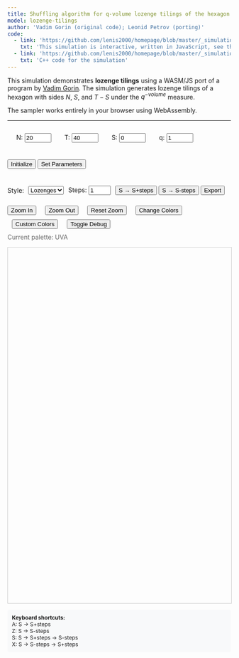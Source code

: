 ```yaml
---
title: Shuffling algorithm for q-volume lozenge tilings of the hexagon
model: lozenge-tilings
author: 'Vadim Gorin (original code); Leonid Petrov (porting)'
code:
  - link: 'https://github.com/lenis2000/homepage/blob/master/_simulations/lozenge_tilings/2025-06-02-q-vol-Gorin.md'
    txt: 'This simulation is interactive, written in JavaScript, see the source code of this page at the link'
  - link: 'https://github.com/lenis2000/homepage/blob/master/_simulations/lozenge_tilings/2025-06-02-q-vol-Gorin.cpp'
    txt: 'C++ code for the simulation'
---
```


<style>
  /* Basic styling for the canvas and controls */
  #lozenge-canvas {
    width: 100%;
    max-width: 1200px;
    height: 80vh;
    max-height: 800px;
    border: 1px solid #ccc;
    display: block;
    margin: 0 auto;
  }
  .controls {
    margin-bottom: 10px;
    display: flex;
    flex-wrap: wrap;
    gap: 10px;
    align-items: center;
  }
  .controls > * {
    flex-shrink: 0;
  }
  .keyboard-info {
    margin-top: 10px;
    padding: 10px;
    background-color: #f8f9fa;
    border-radius: 4px;
    font-size: 12px;
  }

  /* Export modal styles */
  .export-modal {
    display: none;
    position: fixed;
    z-index: 1000;
    left: 0;
    top: 0;
    width: 100%;
    height: 100%;
    background-color: rgba(0,0,0,0.5);
  }

  .export-modal-content {
    background-color: white;
    margin: 5% auto;
    padding: 20px;
    border-radius: 8px;
    width: 80%;
    max-width: 600px;
    max-height: 80vh;
    overflow-y: auto;
  }

  .export-textarea {
    width: 100%;
    height: 300px;
    font-family: monospace;
    font-size: 12px;
    border: 1px solid #ccc;
    border-radius: 4px;
    padding: 10px;
    margin: 10px 0;
    resize: vertical;
  }

  .export-buttons {
    display: flex;
    gap: 10px;
    margin-top: 10px;
  }

  .export-buttons button {
    padding: 8px 16px;
    border: 1px solid #ccc;
    border-radius: 4px;
    background-color: #f8f9fa;
    cursor: pointer;
  }

  .export-buttons button:hover {
    background-color: #e9ecef;
  }

  .close-modal {
    float: right;
    font-size: 24px;
    font-weight: bold;
    cursor: pointer;
    color: #aaa;
  }

  .close-modal:hover {
    color: #000;
  }

  /* Color picker modal styles */
  .color-picker-modal {
    display: none;
    position: fixed;
    z-index: 1000;
    left: 0;
    top: 0;
    width: 100%;
    height: 100%;
    background-color: rgba(0,0,0,0.5);
  }

  .color-picker-modal-content {
    background-color: white;
    margin: 5% auto;
    padding: 20px;
    border-radius: 8px;
    width: 80%;
    max-width: 400px;
  }

  .color-picker-row {
    display: flex;
    align-items: center;
    margin: 15px 0;
    gap: 10px;
  }

  .color-picker-row label {
    width: 120px;
    font-weight: bold;
  }

  .color-picker-row input[type="color"] {
    width: 50px;
    height: 40px;
    border: 1px solid #ccc;
    border-radius: 4px;
    cursor: pointer;
  }

  .color-preview {
    width: 30px;
    height: 30px;
    border: 1px solid #ccc;
    border-radius: 4px;
    margin-left: 10px;
  }

  .color-picker-buttons {
    display: flex;
    gap: 10px;
    margin-top: 20px;
    justify-content: flex-end;
  }

  .color-picker-buttons button {
    padding: 8px 16px;
    border: 1px solid #ccc;
    border-radius: 4px;
    background-color: #f8f9fa;
    cursor: pointer;
  }

  .color-picker-buttons button:hover {
    background-color: #e9ecef;
  }

  /* Mobile responsiveness */
  @media (max-width: 768px) {
    #lozenge-canvas {
      height: 60vh;
      min-height: 400px;
    }
    .controls {
      font-size: 14px;
    }
    .controls input[type="number"] {
      width: 50px !important;
    }
    .controls button {
      padding: 5px 10px;
      font-size: 13px;
    }
    .keyboard-info {
      display: none;
    }
  }
</style>

<script src="/js/three.min.js"></script>
<script src="/js/OrbitControls.js"></script>
<script src="/js/2025-06-02-q-vol-Gorin.js"></script>

This simulation demonstrates **lozenge tilings** using a WASM/JS port of a program by [Vadim Gorin](https://www.stat.berkeley.edu/~vadicgor/research.html). The simulation generates lozenge tilings of a hexagon with sides $N$, $S$, and $T-S$ under the $q^{-volume}$ measure.

The sampler works entirely in your browser using WebAssembly.

---

<!-- Controls for the simulation -->
<div class="controls">

  <label for="N" style="margin-left: 20px;">N: </label>
  <input id="N" type="number" value="20" min="1" max="200" style="width: 60px;">

  <label for="T" style="margin-left: 20px;">T: </label>
  <input id="T" type="number" value="40" min="1" max="500" style="width: 60px;">

  <label for="S" style="margin-left: 20px;">S: </label>
  <input id="S" type="number" value="0" min="0" style="width: 60px;">

  <label for="q" style="margin-left: 20px;">q: </label>
  <input id="q" type="number" value="1" step="0.02" min="0.01" style="width: 60px;">

  <button id="initialize">Initialize</button>
  <button id="set-parameters">Set Parameters</button>
</div>

<div class="controls">
  <label for="style">Style: </label>
  <select id="style">
    <option value="1" selected>Lozenges</option>
    <option value="5">Z² paths</option>
  </select>

  <label for="steps">Steps: </label>
  <input id="steps" type="number" value="1" min="1" max="10" style="width: 50px;">

  <button id="step-plus">S → S+steps</button>
  <button id="step-minus">S → S-steps</button>
  <button id="export">Export</button>
</div>

<div class="controls">
  <button id="zoom-in">Zoom In</button>
  <button id="zoom-out" style="margin-left: 10px;">Zoom Out</button>
  <button id="zoom-reset" style="margin-left: 10px;">Reset Zoom</button>
  <button id="change-palette" style="margin-left: 10px;">Change Colors</button>
  <button id="custom-colors" style="margin-left: 10px;">Custom Colors</button>
  <button id="toggle-debug" style="margin-left: 10px;">Toggle Debug</button>
</div>

<div id="info" style="margin-bottom: 10px; font-weight: bold;"></div>
<div id="color-info" style="margin-bottom: 10px; font-size: 14px; color: #666;">Current palette: <span id="current-palette">UVA</span></div>
<div id="debug-info" style="margin-bottom: 10px; font-size: 14px; color: #666; display: none;">Debug mode: <span id="debug-status">OFF</span></div>

<!-- Visualization canvas -->
<canvas id="lozenge-canvas"></canvas>

<!-- Export Modal -->
<div id="export-modal" class="export-modal">
  <div class="export-modal-content">
    <span class="close-modal">&times;</span>
    <h3>Export Plane Partition</h3>
    <p>Matrix representation of the plane partition:</p>
    <textarea id="export-textarea" class="export-textarea" readonly></textarea>
    <div class="export-buttons">
      <button id="copy-to-clipboard">Copy to Clipboard</button>
      <button id="download-file">Download File</button>
      <button id="close-export">Close</button>
    </div>
  </div>
</div>

<!-- Color Picker Modal -->
<div id="color-picker-modal" class="color-picker-modal">
  <div class="color-picker-modal-content">
    <span class="close-modal" id="close-color-picker">&times;</span>
    <h3>Custom Colors</h3>
    <p>Choose colors for the different elements:</p>

    <div class="color-picker-row">
      <label for="color-down">Down Rhombi:</label>
      <input type="color" id="color-down" value="#E57200">
      <div class="color-preview" id="preview-down"></div>
    </div>

    <div class="color-picker-row">
      <label for="color-up">Up Rhombi:</label>
      <input type="color" id="color-up" value="#232D4B">
      <div class="color-preview" id="preview-up"></div>
    </div>

    <div class="color-picker-row">
      <label for="color-background">Background:</label>
      <input type="color" id="color-background" value="#F5F5F5">
      <div class="color-preview" id="preview-background"></div>
    </div>

    <div class="color-picker-buttons">
      <button id="apply-colors">Apply Colors</button>
      <button id="reset-colors">Reset to Default</button>
      <button id="close-color-picker-btn">Close</button>
    </div>
  </div>
</div>

<div class="keyboard-info">
  <strong>Keyboard shortcuts:</strong><br>
  A: S → S+steps<br>
  Z: S → S-steps<br>
  S: S → S+steps → S-steps<br>
  X: S → S-steps → S+steps
</div>

<script>
// Check if Module is defined before setting onRuntimeInitialized
if (typeof Module === 'undefined') {
    console.error('Module is not defined. Make sure the WASM JavaScript file is loaded correctly.');
    window.Module = { onRuntimeInitialized: function() {} };
}

Module.onRuntimeInitialized = async function() {
    // WASM Interface Class
    class WASMInterface {
        constructor() {
            this.ready = false;
            this.N_param = 20;
            this.T_param = 40;
            this.S_param = 0;
            this.mode_param = 5;
            this.q_param = 1.0;
            this.paths = [];
        }

        async initialize() {
            // Check if Module and cwrap are available
            if (typeof Module === 'undefined') {
                throw new Error('Module is not defined. WASM JavaScript file may not be loaded.');
            }
            if (typeof Module.cwrap !== 'function') {
                throw new Error('Module.cwrap is not a function. WASM module may not be properly initialized.');
            }

            // Wrap exported functions
            this.initializeTiling = Module.cwrap('initializeTiling', 'number', ['number', 'number', 'number', 'number', 'number'], {async: true});
            this.performSOperator = Module.cwrap('performSOperator', 'number', [], {async: true});
            this.performSMinusOperator = Module.cwrap('performSMinusOperator', 'number', [], {async: true});
            this.exportPaths = Module.cwrap('exportPaths', 'number', [], {async: true});
            this.updateParameters = Module.cwrap('updateParameters', 'number', ['number', 'number'], {async: true});
            this.freeString = Module.cwrap('freeString', null, ['number']);
            this.getProgress = Module.cwrap('getProgress', 'number', []);

            this.ready = true;
            console.log('WASM module loaded successfully');
        }

        async initializeTilingWasm(params) {
            if (!this.ready) throw new Error('WASM not ready');
            if (typeof Module === 'undefined') throw new Error('Module is not defined');

            this.N_param = params.N;
            this.T_param = params.T;
            this.S_param = params.S;
            this.mode_param = params.mode;
            this.q_param = params.q;

            try {
                console.log('Initializing tiling with params:', params);
                const ptr = await this.initializeTiling(params.N, params.T, params.S, params.mode, params.q);
                if (!ptr) {
                    throw new Error('initializeTiling returned null pointer');
                }
                const jsonStr = Module.UTF8ToString(ptr);
                this.freeString(ptr);

                const result = JSON.parse(jsonStr);
                if (result.error) {
                    throw new Error(result.error);
                }

                // Auto-export paths
                await this.refreshPaths();
                return result;
            } catch (error) {
                const errorMessage = error?.message || error?.toString() || 'Unknown error';
                throw new Error(`Initialization failed: ${errorMessage}`);
            }
        }

        async stepForward() {
            if (!this.ready) throw new Error('WASM not ready');
            if (this.S_param >= this.T_param) throw new Error('Cannot perform S→S+1: already at maximum');

            try {
                const ptr = await this.performSOperator();
                const jsonStr = Module.UTF8ToString(ptr);
                this.freeString(ptr);

                const result = JSON.parse(jsonStr);
                if (result.error) {
                    throw new Error(result.error);
                }

                this.S_param = result.s;
                await this.refreshPaths();
                return result;
            } catch (error) {
                const errorMessage = error?.message || error?.toString() || 'Unknown error';
                throw new Error(`S operator failed: ${errorMessage}`);
            }
        }

        async stepBackward() {
            if (!this.ready) throw new Error('WASM not ready');
            if (this.S_param <= 0) throw new Error('Cannot perform S→S-1: already at minimum');

            try {
                const ptr = await this.performSMinusOperator();
                const jsonStr = Module.UTF8ToString(ptr);
                this.freeString(ptr);

                const result = JSON.parse(jsonStr);
                if (result.error) {
                    throw new Error(result.error);
                }

                this.S_param = result.s;
                await this.refreshPaths();
                return result;
            } catch (error) {
                const errorMessage = error?.message || error?.toString() || 'Unknown error';
                throw new Error(`S- operator failed: ${errorMessage}`);
            }
        }

        async refreshPaths() {
            try {
                const ptr = await this.exportPaths();
                const jsonStr = Module.UTF8ToString(ptr);
                this.freeString(ptr);

                const result = JSON.parse(jsonStr);
                if (!result.error) {
                    this.paths = result.paths;
                }
            } catch (error) {
                console.error('Failed to refresh paths:', error);
            }
        }

        getPaths() {
            return this.paths;
        }

        getParameters() {
            return {
                N: this.N_param,
                T: this.T_param,
                S: this.S_param,
                mode: this.mode_param,
                q: this.q_param
            };
        }

        async updateParametersWasm(params) {
            if (!this.ready) throw new Error('WASM not ready');

            try {
                const ptr = await this.updateParameters(params.mode, params.q);
                const jsonStr = Module.UTF8ToString(ptr);
                this.freeString(ptr);

                const result = JSON.parse(jsonStr);
                if (result.error) {
                    throw new Error(result.error);
                }

                this.mode_param = params.mode;
                this.q_param = params.q;
                return result;
            } catch (error) {
                const errorMessage = error?.message || error?.toString() || 'Unknown error';
                throw new Error(`Parameter update failed: ${errorMessage}`);
            }
        }

        exportPlanePartition() {
            // Return current paths as plane partition
            return this.paths;
        }

        static transposeMatrix(matrix) {
            if (matrix.length === 0) return [];
            const rows = matrix.length;
            const cols = matrix[0].length;
            const transposed = Array(cols).fill(null).map(() => Array(rows));

            for (let i = 0; i < rows; i++) {
                for (let j = 0; j < cols; j++) {
                    transposed[j][i] = matrix[i][j];
                }
            }

            return transposed;
        }
    }

    // Tiling Visualizer Class
    class TilingVisualizer {
        constructor(canvas) {
            this.canvas = canvas;
            this.ctx = canvas.getContext('2d');
            this.style = 2; // Default: classical with borders
            this.debugMode = false;
            this.showLabels = true;
            this.logHorizontal = true;
            this.lozengeCounts = null;

            this.colorPalettes = [
                {
                    name: 'UVA',
                    colors: {
                        gray1: '#E57200', // UVA Orange (horizontal lozenges)
                        gray2: '#232D4B', // UVA Navy (left-tilted lozenges)
                        gray3: '#606060', // Darker gray (right-tilted lozenges)
                        background: '#F5F5F5', // Light gray (background)
                        black: '#000000', // Changed to actual black for better border visibility
                        white: '#FFFFFF'
                    }
                },
                {
                    name: 'Classic',
                    colors: {
                        gray1: '#D0FFD0', // Green-tinted (horizontal lozenges)
                        gray2: '#D0D0FF', // Blue-tinted (left-tilted lozenges)
                        gray3: '#FFD0D0', // Red-tinted (right-tilted lozenges)
                        background: '#FFB0B0', // Light red (background)
                        black: '#000000',
                        white: '#FFFFFF'
                    }
                },
                {
                    name: 'Ocean',
                    colors: {
                        gray1: '#87CEEB', // Sky blue (horizontal lozenges)
                        gray2: '#4682B4', // Steel blue (left-tilted lozenges)
                        gray3: '#5F9EA0', // Cadet blue (right-tilted lozenges)
                        background: '#F0F8FF', // Alice blue (background)
                        black: '#191970',
                        white: '#FFFFFF'
                    }
                },
                {
                    name: 'Sunset',
                    colors: {
                        gray1: '#FFB347', // Peach (horizontal lozenges)
                        gray2: '#FF6B6B', // Light coral (left-tilted lozenges)
                        gray3: '#FFA07A', // Light salmon (right-tilted lozenges)
                        background: '#FFF0E6', // Linen (background)
                        black: '#8B4513',
                        white: '#FFFFFF'
                    }
                },
                {
                    name: 'Forest',
                    colors: {
                        gray1: '#90EE90', // Light green (horizontal lozenges)
                        gray2: '#228B22', // Forest green (left-tilted lozenges)
                        gray3: '#3CB371', // Medium sea green (right-tilted lozenges)
                        background: '#F0FFF0', // Honeydew (background)
                        black: '#006400',
                        white: '#FFFFFF'
                    }
                },
                {
                    name: 'Berry',
                    colors: {
                        gray1: '#FF69B4', // Hot pink (down rhombi)
                        gray2: '#8B008B', // Dark magenta (up rhombi)
                        gray3: '#FFF0F5', // Lavender blush (background)
                        black: '#4B0082',
                        white: '#FFFFFF'
                    }
                },
                {
                    name: 'Earth',
                    colors: {
                        gray1: '#D2691E', // Chocolate (down rhombi)
                        gray2: '#8B4513', // Saddle brown (up rhombi)
                        gray3: '#F5F5DC', // Beige (background)
                        black: '#654321',
                        white: '#FFFFFF'
                    }
                },
                {
                    name: 'Arctic',
                    colors: {
                        gray1: '#B0E0E6', // Powder blue (down rhombi)
                        gray2: '#4682B4', // Steel blue (up rhombi)
                        gray3: '#F0F8FF', // Alice blue (background)
                        black: '#2F4F4F',
                        white: '#FFFFFF'
                    }
                },
                {
                    name: 'Autumn',
                    colors: {
                        gray1: '#FF8C00', // Dark orange (down rhombi)
                        gray2: '#DC143C', // Crimson (up rhombi)
                        gray3: '#FFF8DC', // Cornsilk (background)
                        black: '#8B0000',
                        white: '#FFFFFF'
                    }
                },
                {
                    name: 'Lavender',
                    colors: {
                        gray1: '#DDA0DD', // Plum (down rhombi)
                        gray2: '#9370DB', // Medium purple (up rhombi)
                        gray3: '#F8F8FF', // Ghost white (background)
                        black: '#483D8B',
                        white: '#FFFFFF'
                    }
                },
                {
                    name: 'Mint',
                    colors: {
                        gray1: '#98FB98', // Pale green (down rhombi)
                        gray2: '#00FF7F', // Spring green (up rhombi)
                        gray3: '#F0FFF0', // Honeydew (background)
                        black: '#2E8B57',
                        white: '#FFFFFF'
                    }
                },
                {
                    name: 'Coral',
                    colors: {
                        gray1: '#FF7F50', // Coral (down rhombi)
                        gray2: '#CD5C5C', // Indian red (up rhombi)
                        gray3: '#FFF5EE', // Seashell (background)
                        black: '#A0522D',
                        white: '#FFFFFF'
                    }
                },
                {
                    name: 'Steel',
                    colors: {
                        gray1: '#708090', // Slate gray (down rhombi)
                        gray2: '#2F4F4F', // Dark slate gray (up rhombi)
                        gray3: '#F8F8FF', // Ghost white (background)
                        black: '#191970',
                        white: '#FFFFFF'
                    }
                },
                {
                    name: 'Gold',
                    colors: {
                        gray1: '#FFD700', // Gold (down rhombi)
                        gray2: '#B8860B', // Dark goldenrod (up rhombi)
                        gray3: '#FFFACD', // Lemon chiffon (background)
                        black: '#8B7355',
                        white: '#FFFFFF'
                    }
                },
                {
                    name: 'Sage',
                    colors: {
                        gray1: '#9CAF88', // Dark sea green (down rhombi)
                        gray2: '#556B2F', // Dark olive green (up rhombi)
                        gray3: '#F5F5F5', // White smoke (background)
                        black: '#2F4F2F',
                        white: '#FFFFFF'
                    }
                }
            ];

            this.currentPaletteIndex = 0;
            this.colors = this.colorPalettes[this.currentPaletteIndex].colors;

            this.zoomLevel = 1.0;
            this.panX = 0;
            this.panY = 0;
            this.isPanning = false;
            this.lastMouseX = 0;
            this.lastMouseY = 0;

            this.setupCanvas();
            this.setupMouseHandlers();
        }

        setupCanvas() {
            const dpr = window.devicePixelRatio || 1;

            // Get the actual canvas element dimensions from CSS
            const rect = this.canvas.getBoundingClientRect();
            const displayWidth = rect.width || 1200;
            const displayHeight = rect.height || 800;

            // Set internal size accounting for device pixel ratio
            this.canvas.width = displayWidth * dpr;
            this.canvas.height = displayHeight * dpr;

            // Scale context to ensure correct drawing operations
            this.ctx.scale(dpr, dpr);
        }

        setupMouseHandlers() {
            this.canvas.addEventListener('wheel', (e) => {
                e.preventDefault();

                const center = this.getHexagonScreenCenter();

                const zoomFactor = e.deltaY > 0 ? 0.985 : 1.015;
                const newZoom = Math.max(0.1, Math.min(10.0, this.zoomLevel * zoomFactor));

                const scale = newZoom / this.zoomLevel;
                this.panX = center.x - (center.x - this.panX) * scale;
                this.panY = center.y - (center.y - this.panY) * scale;

                this.zoomLevel = newZoom;

                if (this.lastPaths) {
                    this.draw(this.lastPaths, this.lastN, this.lastT, this.lastS);
                }
            });

            this.canvas.addEventListener('mousedown', (e) => {
                this.isPanning = true;
                this.lastMouseX = e.clientX;
                this.lastMouseY = e.clientY;
                this.canvas.style.cursor = 'grabbing';
            });

            window.addEventListener('mousemove', (e) => {
                if (!this.isPanning) return;

                const dx = e.clientX - this.lastMouseX;
                const dy = e.clientY - this.lastMouseY;

                this.panX += dx;
                this.panY += dy;

                this.lastMouseX = e.clientX;
                this.lastMouseY = e.clientY;

                if (this.lastPaths) {
                    this.draw(this.lastPaths, this.lastN, this.lastT, this.lastS);
                }
            });

            window.addEventListener('mouseup', () => {
                this.isPanning = false;
                this.canvas.style.cursor = 'grab';
            });

            // Touch events for mobile
            this.canvas.addEventListener('touchstart', (e) => {
                if (e.touches.length === 1) {
                    this.isPanning = true;
                    this.lastMouseX = e.touches[0].clientX;
                    this.lastMouseY = e.touches[0].clientY;
                    e.preventDefault();
                }
            });

            this.canvas.addEventListener('touchmove', (e) => {
                if (!this.isPanning || e.touches.length !== 1) return;

                const dx = e.touches[0].clientX - this.lastMouseX;
                const dy = e.touches[0].clientY - this.lastMouseY;

                this.panX += dx;
                this.panY += dy;

                this.lastMouseX = e.touches[0].clientX;
                this.lastMouseY = e.touches[0].clientY;

                if (this.lastPaths) {
                    this.draw(this.lastPaths, this.lastN, this.lastT, this.lastS);
                }
                e.preventDefault();
            });

            this.canvas.addEventListener('touchend', () => {
                this.isPanning = false;
            });

            this.canvas.style.cursor = 'grab';
        }

        setStyle(style) {
            this.style = parseInt(style);
        }

        changePalette() {
            this.currentPaletteIndex = (this.currentPaletteIndex + 1) % this.colorPalettes.length;
            this.colors = this.colorPalettes[this.currentPaletteIndex].colors;
            return this.colorPalettes[this.currentPaletteIndex].name;
        }

        getCurrentPaletteName() {
            return this.colorPalettes[this.currentPaletteIndex].name;
        }

        setCustomColors(downColor, upColor, backgroundColor) {
            this.colors = {
                gray1: downColor,
                gray2: upColor,
                gray3: '#606060', // Darker gray for third type
                background: backgroundColor,
                black: '#000000',
                white: '#FFFFFF'
            };
        }

        getContrastingBorderColor(fillColor) {
            // Convert hex to RGB
            const hex = fillColor.replace('#', '');
            const r = parseInt(hex.substr(0, 2), 16);
            const g = parseInt(hex.substr(2, 2), 16);
            const b = parseInt(hex.substr(4, 2), 16);
            
            // Calculate perceived brightness
            const brightness = (r * 299 + g * 587 + b * 114) / 1000;
            
            // Special handling for gray rhombi (our gray3 color)
            if (fillColor === '#606060' || fillColor.toLowerCase() === '#848484') {
                return '#FFFFFF'; // White border for gray rhombi
            }
            
            // Return white for dark colors, black for light colors
            return brightness < 128 ? '#FFFFFF' : '#000000';
        }

        getHexagonScreenCenter() {
            if (!this.lastPaths || !this.lastN || !this.lastT || !this.lastS) {
                const width = this.canvas.width / (window.devicePixelRatio || 1);
                const height = this.canvas.height / (window.devicePixelRatio || 1);
                return { x: width / 2, y: height / 2 };
            }

            const width = this.canvas.width / (window.devicePixelRatio || 1);
            const height = this.canvas.height / (window.devicePixelRatio || 1);

            // Calculate where the hexagon center appears on screen
            // This matches the transformation sequence in drawHexagonStyle
            const screenCenterX = this.panX + width / 2;
            const screenCenterY = this.panY + height / 2;

            return { x: screenCenterX, y: screenCenterY };
        }

        zoomIn() {
            const center = this.getHexagonScreenCenter();

            const oldZoom = this.zoomLevel;
            const newZoom = Math.min(10.0, oldZoom * 1.2);

            if (newZoom === oldZoom) return;

            const scale = newZoom / oldZoom;
            this.panX = center.x - (center.x - this.panX) * scale;
            this.panY = center.y - (center.y - this.panY) * scale;

            this.zoomLevel = newZoom;
        }

        zoomOut() {
            const center = this.getHexagonScreenCenter();

            const oldZoom = this.zoomLevel;
            const newZoom = Math.max(0.1, oldZoom / 1.2);

            if (newZoom === oldZoom) return;

            const scale = newZoom / oldZoom;
            this.panX = center.x - (center.x - this.panX) * scale;
            this.panY = center.y - (center.y - this.panY) * scale;

            this.zoomLevel = newZoom;
        }

        resetZoom() {
            // Reset zoom and center the hexagon properly
            this.zoomLevel = 1.0;
            this.panX = 0;
            this.panY = 0;

            if (this.lastPaths) {
                this.draw(this.lastPaths, this.lastN, this.lastT, this.lastS);
            }
        }

        draw(paths, N, T, S) {
            this.lastPaths = paths;
            this.lastN = N;
            this.lastT = T;
            this.lastS = S;

            const ctx = this.ctx;
            const width = this.canvas.width / (window.devicePixelRatio || 1);
            const height = this.canvas.height / (window.devicePixelRatio || 1);

            ctx.fillStyle = this.colors.white;
            ctx.fillRect(0, 0, width, height);

            if (this.style === 5) {
                this.drawLatticePathsStyle(paths, N, T, S);
            } else {
                this.drawHexagonStyle(paths, N, T, S);
            }
        }


        drawHexagonStyle(paths, N, T, S) {
            const ctx = this.ctx;
            const width = this.canvas.width / (window.devicePixelRatio || 1);
            const height = this.canvas.height / (window.devicePixelRatio || 1);

            const sqrt3 = Math.sqrt(3);

            // Calculate the bounding box of the hexagon
            const minX = 0;
            const maxX = T * 0.5 * sqrt3;
            const minY = -(T - S) * 0.5;
            const maxY = N + Math.max(S * 0.5, (2 * S - T) * 0.5);

            const hexWidth = maxX - minX;
            const hexHeight = maxY - minY;
            const hexCenterX = (minX + maxX) / 2;
            const hexCenterY = (minY + maxY) / 2;

            const margin = 40;
            const scale = Math.min(
                (width - 2 * margin) / hexWidth,
                (height - 2 * margin) / hexHeight
            ) * this.zoomLevel;

            ctx.save();
            ctx.translate(this.panX, this.panY);
            ctx.translate(width / 2, height / 2);
            ctx.scale(scale, scale);
            // Center the hexagon
            ctx.translate(-hexCenterX, -hexCenterY);

            this.drawBackgroundHexagon(N, T, S);

            // Reset lozenge counts before drawing
            this.lozengeCounts = { horizontal: 0, left: 0, right: 0, unknown: 0 };

            for (let i = 0; i < T; i++) {
                for (let j = 0; j < N; j++) {
                    const currentHeight = paths[j][i];
                    const nextHeight = paths[j][i + 1];
                    this.drawRhombus(i, j, currentHeight, nextHeight);
                }
            }

            ctx.restore();

            // Log lozenge counts if in debug mode
            if (this.debugMode) {
                console.log('Lozenge counts:', this.lozengeCounts);
                console.log(`Total lozenges: ${this.lozengeCounts.horizontal + this.lozengeCounts.left + this.lozengeCounts.right + this.lozengeCounts.unknown}`);
            }
        }

        drawBackgroundHexagon(N, T, S) {
            const ctx = this.ctx;
            const sqrt3 = Math.sqrt(3);

            const vertices = [
                {x: 0, y: 0},
                {x: 0, y: N},
                {x: S * 0.5 * sqrt3, y: N + S * 0.5},
                {x: T * 0.5 * sqrt3, y: N + (2 * S - T) * 0.5},
                {x: T * 0.5 * sqrt3, y: (2 * S - T) * 0.5},
                {x: (T - S) * 0.5 * sqrt3, y: -(T - S) * 0.5}
            ];

            ctx.beginPath();
            ctx.moveTo(vertices[0].x, vertices[0].y);
            for (let i = 1; i < 6; i++) {
                ctx.lineTo(vertices[i].x, vertices[i].y);
            }
            ctx.closePath();

            ctx.fillStyle = this.colors.background || this.colors.gray3;
            ctx.fill();
        }

        drawRhombus(timeIdx, particleIdx, height, nextHeight) {
            const ctx = this.ctx;
            const sqrt3 = Math.sqrt(3);

            // Base coordinates for the rhombus
            const x1 = timeIdx * 0.5 * sqrt3;
            const y1 = height - timeIdx * 0.5;
            const x2 = x1;
            const y2 = y1 + 1;

            let x3, y3, x4, y4;
            let fillColor;
            let lozengeType;
            let debugSymbol;

            // Determine lozenge type based on position and transition
            if (nextHeight === height) {
                // Horizontal lozenge (Type 1) - flat rhombus
                x3 = x2 + 0.5 * sqrt3;
                y3 = y2 - 0.5;
                x4 = x1 + 0.5 * sqrt3;
                y4 = y1 - 0.5;
                fillColor = this.debugMode ? '#FF0000' : this.colors.gray1; // Bright red in debug mode
                lozengeType = 'horizontal';
                debugSymbol = 'H';

                // Log horizontal lozenges with details
                if (this.debugMode && this.logHorizontal) {
                    console.log(`Horizontal lozenge at time=${timeIdx}, particle=${particleIdx}, height=${height}, nextHeight=${nextHeight}`);
                }
            } else if (nextHeight === height + 1) {
                // Left-tilted lozenge (Type 2) - tilted up-right
                x3 = x2 + 0.5 * sqrt3;
                y3 = y2 + 0.5;
                x4 = x1 + 0.5 * sqrt3;
                y4 = y1 + 0.5;
                fillColor = this.debugMode ? '#0000FF' : this.colors.gray2; // Bright blue in debug mode
                lozengeType = 'left';
                debugSymbol = 'L';
            } else if (nextHeight === height - 1) {
                // Right-tilted lozenge (Type 3) - tilted down-right
                // This is actually a vertical rhombus
                x3 = x1 + 0.5 * sqrt3;
                y3 = y1 - 0.5;
                x4 = x2 + 0.5 * sqrt3;
                y4 = y2 - 0.5;
                fillColor = this.debugMode ? '#00FF00' : this.colors.gray3; // Bright green in debug mode
                lozengeType = 'right';
                debugSymbol = 'R';
            } else {
                // Unexpected case - log for debugging
                console.warn(`Unexpected height transition: time=${timeIdx}, particle=${particleIdx}, height=${height}, nextHeight=${nextHeight}, diff=${nextHeight - height}`);
                x3 = x2 + 0.5 * sqrt3;
                y3 = y2;
                x4 = x1 + 0.5 * sqrt3;
                y4 = y1;
                fillColor = '#FF00FF'; // Magenta for unexpected cases
                lozengeType = 'unknown';
                debugSymbol = '?';
            }

            // Draw the lozenge
            ctx.beginPath();
            ctx.moveTo(x1, y1);
            ctx.lineTo(x2, y2);
            ctx.lineTo(x3, y3);
            ctx.lineTo(x4, y4);
            ctx.closePath();

            // Fill with appropriate color
            ctx.fillStyle = fillColor;
            ctx.fill();

            // Add border with improved visibility
            ctx.save();
            
            // Determine border color based on fill color
            let borderColor;
            if (this.debugMode) {
                borderColor = '#000000'; // Always black in debug mode
            } else {
                borderColor = this.getContrastingBorderColor(fillColor);
            }
            
            ctx.strokeStyle = borderColor;
            ctx.lineWidth = this.debugMode ? 0.08 : 0.05; // Increased thickness for better visibility
            ctx.stroke();
            ctx.restore();

            // Draw debug label if in debug mode
            if (this.debugMode && this.showLabels) {
                ctx.save();
                ctx.fillStyle = '#000000';
                ctx.font = '0.3px Arial';
                ctx.textAlign = 'center';
                ctx.textBaseline = 'middle';

                // Calculate center of rhombus
                const centerX = (x1 + x2 + x3 + x4) / 4;
                const centerY = (y1 + y2 + y3 + y4) / 4;

                ctx.fillText(debugSymbol, centerX, centerY);
                ctx.restore();
            }

            // Count lozenge types
            if (!this.lozengeCounts) {
                this.lozengeCounts = { horizontal: 0, left: 0, right: 0, unknown: 0 };
            }
            this.lozengeCounts[lozengeType]++;
        }


        drawLatticePathsStyle(paths, N, T, S) {
            const ctx = this.ctx;
            const width = this.canvas.width / (window.devicePixelRatio || 1);
            const height = this.canvas.height / (window.devicePixelRatio || 1);

            const margin = 40;
            const scaleX = (width - 2 * margin) / (T + 5);
            const scaleY = (height - 2 * margin) / (N + S + 5);
            const scale = Math.min(scaleX, scaleY) * this.zoomLevel;

            const maxY = N + S - 1;

            ctx.save();
            ctx.translate(this.panX + margin, this.panY + height - margin);
            ctx.scale(scale, -scale);

            ctx.fillStyle = this.colors.gray3;
            for (let i = 0; i <= T; i++) {
                for (let j = 0; j <= maxY; j++) {
                    ctx.fillRect(i - 0.1, j - 0.1, 0.2, 0.2);
                }
            }

            ctx.strokeStyle = this.colors.black;
            ctx.lineWidth = 0.1;
            ctx.fillStyle = this.colors.black;

            for (let j = 0; j < N; j++) {
                ctx.beginPath();

                for (let i = 0; i <= T; i++) {
                    const x = i;
                    const y = paths[j][i];

                    if (i === 0) {
                        ctx.moveTo(x, y);
                    } else {
                        ctx.lineTo(x, y);
                    }

                    ctx.fillRect(x - 0.05, y - 0.05, 0.1, 0.1);
                }

                ctx.stroke();
            }

            ctx.restore();
        }
    }

    // UI Controller Class
    class UIController {
        constructor(wasmInterface, visualizer) {
            this.wasm = wasmInterface;
            this.visualizer = visualizer;
            this.animationId = null;
            this.animationRunning = false;
            this.compositeOperationRunning = false;

            this.setupEventListeners();
        }

        setupEventListeners() {
            document.getElementById('style').addEventListener('change', (e) => {
                this.visualizer.setStyle(e.target.value);
                this.redraw();
            });

            document.getElementById('initialize').addEventListener('click', () => {
                this.initializeTiling();
            });

            document.getElementById('set-parameters').addEventListener('click', () => {
                this.setParameters();
            });

            document.getElementById('step-plus').addEventListener('click', () => {
                this.stepForward();
            });

            document.getElementById('step-minus').addEventListener('click', () => {
                this.stepBackward();
            });

            document.getElementById('export').addEventListener('click', () => {
                this.exportPlanePartition();
            });

            document.getElementById('zoom-in').addEventListener('click', () => {
                this.visualizer.zoomIn();
                this.redraw();
            });

            document.getElementById('zoom-out').addEventListener('click', () => {
                this.visualizer.zoomOut();
                this.redraw();
            });

            document.getElementById('zoom-reset').addEventListener('click', () => {
                this.visualizer.resetZoom();
                this.redraw();
            });

            document.getElementById('change-palette').addEventListener('click', () => {
                const paletteName = this.visualizer.changePalette();
                this.updateColorInfo(paletteName);
                this.redraw();
            });

            document.getElementById('custom-colors').addEventListener('click', () => {
                this.openColorPicker();
            });

            document.getElementById('toggle-debug').addEventListener('click', () => {
                this.toggleDebugMode();
            });

            // Export modal event listeners
            document.getElementById('copy-to-clipboard').addEventListener('click', () => {
                this.copyToClipboard();
            });

            document.getElementById('download-file').addEventListener('click', () => {
                this.downloadFile();
            });

            document.getElementById('close-export').addEventListener('click', () => {
                this.closeExportModal();
            });

            document.querySelector('.close-modal').addEventListener('click', () => {
                this.closeExportModal();
            });

            // Close modal when clicking outside of it
            document.getElementById('export-modal').addEventListener('click', (e) => {
                if (e.target.id === 'export-modal') {
                    this.closeExportModal();
                }
            });

            // Color picker modal event listeners
            document.getElementById('apply-colors').addEventListener('click', () => {
                this.applyCustomColors();
            });

            document.getElementById('reset-colors').addEventListener('click', () => {
                this.resetCustomColors();
            });

            document.getElementById('close-color-picker-btn').addEventListener('click', () => {
                this.closeColorPicker();
            });

            document.getElementById('close-color-picker').addEventListener('click', () => {
                this.closeColorPicker();
            });

            // Close modal when clicking outside of it
            document.getElementById('color-picker-modal').addEventListener('click', (e) => {
                if (e.target.id === 'color-picker-modal') {
                    this.closeColorPicker();
                }
            });

            // Update color previews when color inputs change
            document.getElementById('color-down').addEventListener('input', (e) => {
                document.getElementById('preview-down').style.backgroundColor = e.target.value;
            });

            document.getElementById('color-up').addEventListener('input', (e) => {
                document.getElementById('preview-up').style.backgroundColor = e.target.value;
            });

            document.getElementById('color-background').addEventListener('input', (e) => {
                document.getElementById('preview-background').style.backgroundColor = e.target.value;
            });

            // Close modal with Escape key
            document.addEventListener('keydown', (e) => {
                if (e.key === 'Escape') {
                    const exportModal = document.getElementById('export-modal');
                    const colorModal = document.getElementById('color-picker-modal');
                    if (exportModal.style.display === 'block') {
                        this.closeExportModal();
                    }
                    if (colorModal.style.display === 'block') {
                        this.closeColorPicker();
                    }
                }
            });

            // Keyboard controls
            document.addEventListener('keypress', (e) => {
                if (this.animationRunning) return;

                const key = e.key.toLowerCase();

                if ((key === 's' || key === 'x') && this.compositeOperationRunning) {
                    return;
                }

                const steps = parseInt(document.getElementById('steps').value) || 1;

                switch(key) {
                    case 'a':
                        this.stepForward();
                        break;
                    case 'z':
                        this.stepBackward();
                        break;
                    case 's':
                        this.compositeOperationRunning = true;
                        this.stepForwardNoRedraw().then(() => {
                            return this.stepBackwardNoRedraw();
                        }).then(() => {
                            // Update S display and redraw once at the end
                            const params = this.wasm.getParameters();
                            document.getElementById('S').value = params.S;
                            this.updateInfo();
                            this.redraw();
                            this.compositeOperationRunning = false;
                        }).catch((error) => {
                            // Silently handle errors - just stop the operation
                            this.compositeOperationRunning = false;
                        });
                        break;
                    case 'x':
                        this.compositeOperationRunning = true;
                        this.stepBackwardNoRedraw().then(() => {
                            return this.stepForwardNoRedraw();
                        }).then(() => {
                            // Update S display and redraw once at the end
                            const params = this.wasm.getParameters();
                            document.getElementById('S').value = params.S;
                            this.updateInfo();
                            this.redraw();
                            this.compositeOperationRunning = false;
                        }).catch((error) => {
                            // Silently handle errors - just stop the operation
                            this.compositeOperationRunning = false;
                        });
                        break;
                }
            });

            window.addEventListener('resize', () => {
                this.visualizer.setupCanvas();
                this.redraw();
            });
        }


        getParametersFromUI() {
            const params = {
                mode: 5, // Always q-Hahn
                N: parseInt(document.getElementById('N').value),
                T: parseInt(document.getElementById('T').value),
                S: parseInt(document.getElementById('S').value),
                q: parseFloat(document.getElementById('q').value)
            };

            return params;
        }

        validateParametersUI(params) {
            if (isNaN(params.N) || params.N < 1) {
                throw new Error('N must be a positive integer');
            }
            if (isNaN(params.T) || params.T < 1) {
                throw new Error('T must be a positive integer');
            }
            if (isNaN(params.S) || params.S < 0 || params.S > params.T) {
                throw new Error('S must be between 0 and T');
            }

            if (isNaN(params.q) || params.q <= 0) {
                throw new Error('q must be positive');
            }
        }

        async initializeTiling() {
            try {
                const params = this.getParametersFromUI();
                this.validateParametersUI(params);

                await this.wasm.initializeTilingWasm(params);

                const actualParams = this.wasm.getParameters();
                document.getElementById('S').value = actualParams.S;

                this.updateInfo();
                this.redraw();

            } catch (error) {
                const errorMessage = error?.message || error?.toString() || 'Unknown error';
                alert('Initialization error: ' + errorMessage);
                console.error(error);
            }
        }

        async stepForward() {
            try {
                const steps = parseInt(document.getElementById('steps').value) || 1;

                for (let i = 0; i < steps; i++) {
                    try {
                        await this.wasm.stepForward();
                    } catch (error) {
                        // Silently ignore boundary errors - just stop stepping
                        break;
                    }
                }

                const params = this.wasm.getParameters();
                document.getElementById('S').value = params.S;

                this.updateInfo();
                this.redraw();

            } catch (error) {
                // Silently handle any other errors
            }
        }

        async stepBackward() {
            try {
                const steps = parseInt(document.getElementById('steps').value) || 1;

                for (let i = 0; i < steps; i++) {
                    try {
                        await this.wasm.stepBackward();
                    } catch (error) {
                        // Silently ignore boundary errors - just stop stepping
                        break;
                    }
                }

                const params = this.wasm.getParameters();
                document.getElementById('S').value = params.S;

                this.updateInfo();
                this.redraw();

            } catch (error) {
                // Silently handle any other errors
            }
        }

        // Internal functions without redraw for composite operations
        async stepForwardNoRedraw() {
            const steps = parseInt(document.getElementById('steps').value) || 1;
            for (let i = 0; i < steps; i++) {
                try {
                    await this.wasm.stepForward();
                } catch (error) {
                    // Silently ignore boundary errors - just stop stepping
                    break;
                }
            }
        }

        async stepBackwardNoRedraw() {
            const steps = parseInt(document.getElementById('steps').value) || 1;
            for (let i = 0; i < steps; i++) {
                try {
                    await this.wasm.stepBackward();
                } catch (error) {
                    // Silently ignore boundary errors - just stop stepping
                    break;
                }
            }
        }

        exportPlanePartition() {
            try {
                const partition = this.wasm.exportPlanePartition();
                const transposed = WASMInterface.transposeMatrix(partition);

                let text = '';
                for (let row of transposed) {
                    text += row.join('\t') + '\n';
                }

                // Show the export modal with the text
                document.getElementById('export-textarea').value = text;
                document.getElementById('export-modal').style.display = 'block';

            } catch (error) {
                const errorMessage = error?.message || error?.toString() || 'Unknown error';
                alert('Export error: ' + errorMessage);
            }
        }

        copyToClipboard() {
            try {
                const textarea = document.getElementById('export-textarea');
                textarea.select();
                textarea.setSelectionRange(0, 99999); // For mobile devices

                if (navigator.clipboard && window.isSecureContext) {
                    // Use modern clipboard API if available
                    navigator.clipboard.writeText(textarea.value).then(() => {
                        alert('Copied to clipboard!');
                    }).catch(() => {
                        // Fallback to execCommand
                        document.execCommand('copy');
                        alert('Copied to clipboard!');
                    });
                } else {
                    // Fallback for older browsers
                    document.execCommand('copy');
                    alert('Copied to clipboard!');
                }
            } catch (error) {
                alert('Failed to copy to clipboard');
            }
        }

        downloadFile() {
            try {
                const text = document.getElementById('export-textarea').value;
                const blob = new Blob([text], { type: 'text/plain' });
                const url = URL.createObjectURL(blob);
                const a = document.createElement('a');
                a.href = url;
                a.download = `plane_partition_N${this.wasm.getParameters().N}_T${this.wasm.getParameters().T}_S${this.wasm.getParameters().S}.txt`;
                a.click();
                URL.revokeObjectURL(url);
            } catch (error) {
                const errorMessage = error?.message || error?.toString() || 'Unknown error';
                alert('Download error: ' + errorMessage);
            }
        }

        closeExportModal() {
            document.getElementById('export-modal').style.display = 'none';
        }

        openColorPicker() {
            // Set current colors in the color pickers
            const currentColors = this.visualizer.colors;
            document.getElementById('color-down').value = currentColors.gray1;
            document.getElementById('color-up').value = currentColors.gray2;
            document.getElementById('color-background').value = currentColors.gray3;

            // Update previews
            document.getElementById('preview-down').style.backgroundColor = currentColors.gray1;
            document.getElementById('preview-up').style.backgroundColor = currentColors.gray2;
            document.getElementById('preview-background').style.backgroundColor = currentColors.gray3;

            document.getElementById('color-picker-modal').style.display = 'block';
        }

        closeColorPicker() {
            document.getElementById('color-picker-modal').style.display = 'none';
        }

        applyCustomColors() {
            const downColor = document.getElementById('color-down').value;
            const upColor = document.getElementById('color-up').value;
            const backgroundColor = document.getElementById('color-background').value;

            this.visualizer.setCustomColors(downColor, upColor, backgroundColor);
            this.updateColorInfo('Custom');
            this.redraw();
            this.closeColorPicker();
        }

        resetCustomColors() {
            // Reset to UVA palette colors (now the default)
            const defaultColors = this.visualizer.colorPalettes[0].colors;
            document.getElementById('color-down').value = defaultColors.gray1;
            document.getElementById('color-up').value = defaultColors.gray2;
            document.getElementById('color-background').value = defaultColors.gray3;

            // Update previews
            document.getElementById('preview-down').style.backgroundColor = defaultColors.gray1;
            document.getElementById('preview-up').style.backgroundColor = defaultColors.gray2;
            document.getElementById('preview-background').style.backgroundColor = defaultColors.gray3;
        }

        updateInfo() {
            const params = this.wasm.getParameters();

            const info = document.getElementById('info');
            info.innerHTML = `
                <strong>Current Configuration:</strong><br>
                N = ${params.N}, T = ${params.T}, S = ${params.S}, q = ${params.q}
            `;
        }

        updateColorInfo(paletteName) {
            document.getElementById('current-palette').textContent = paletteName;
        }

        async setParameters() {
            try {
                const params = this.getParametersFromUI();
                const currentParams = this.wasm.getParameters();

                if (params.N !== currentParams.N || params.T !== currentParams.T || params.S !== currentParams.S) {
                    alert('Cannot change N, T, or S without creating a new tiling. Use "Initialize New Tiling" instead.');
                    return;
                }

                this.validateParametersUI(params);
                await this.wasm.updateParametersWasm(params);

                this.updateInfo();

            } catch (error) {
                const errorMessage = error?.message || error?.toString() || 'Unknown error';
                alert('Invalid parameters: ' + errorMessage);
            }
        }

        redraw() {
            try {
                const params = this.wasm.getParameters();
                const paths = this.wasm.getPaths();
                this.visualizer.draw(paths, params.N, params.T, params.S);
            } catch (error) {
                console.error('Redraw error:', error);
            }
        }

        toggleDebugMode() {
            this.visualizer.debugMode = !this.visualizer.debugMode;
            const debugInfo = document.getElementById('debug-info');
            const debugStatus = document.getElementById('debug-status');

            if (this.visualizer.debugMode) {
                debugInfo.style.display = 'block';
                debugStatus.textContent = 'ON';
                console.log('Debug mode enabled. Colors: Red=Horizontal, Blue=Left, Green=Right');
                this.analyzePaths();
            } else {
                debugInfo.style.display = 'none';
                debugStatus.textContent = 'OFF';
            }

            this.redraw();
        }

        analyzePaths() {
            const params = this.wasm.getParameters();
            const paths = this.wasm.getPaths();

            console.log('=== Path Analysis ===');
            console.log(`Configuration: N=${params.N}, T=${params.T}, S=${params.S}`);
            console.log(`Paths array dimensions: ${paths.length} x ${paths[0]?.length || 0}`);

            // Check for horizontal transitions
            let horizontalCount = 0;
            let leftCount = 0;
            let rightCount = 0;
            let otherCount = 0;

            for (let j = 0; j < params.N; j++) {
                for (let i = 0; i < params.T; i++) {
                    const current = paths[j][i];
                    const next = paths[j][i + 1];
                    const diff = next - current;

                    if (diff === 0) horizontalCount++;
                    else if (diff === 1) leftCount++;
                    else if (diff === -1) rightCount++;
                    else {
                        otherCount++;
                        console.log(`Unusual transition at particle ${j}, time ${i}: ${current} -> ${next} (diff=${diff})`);
                    }
                }
            }

            console.log(`Transition counts: Horizontal=${horizontalCount}, Left=${leftCount}, Right=${rightCount}, Other=${otherCount}`);
            console.log(`Total transitions: ${horizontalCount + leftCount + rightCount + otherCount}`);

            // Sample some paths
            console.log('Sample paths (first 3 particles):');
            for (let j = 0; j < Math.min(3, params.N); j++) {
                console.log(`Particle ${j}: [${paths[j].slice(0, Math.min(10, params.T + 1)).join(', ')}...]`);
            }
        }
    }

    // Initialize application
    try {
        console.log('Starting application initialization...');
        console.log('Module defined:', typeof Module !== 'undefined');

        const wasmInterface = new WASMInterface();
        await wasmInterface.initialize();

        const canvas = document.getElementById('lozenge-canvas');
        if (!canvas) {
            throw new Error('Canvas element "lozenge-canvas" not found');
        }
        const visualizer = new TilingVisualizer(canvas);

        const ui = new UIController(wasmInterface, visualizer);

        // Initialize with default parameters
        await ui.initializeTiling();

        console.log('Random Tilings Generator initialized successfully');

    } catch (error) {
        console.error('Failed to initialize application:', error);
        const errorMessage = error?.message || error?.toString() || 'Unknown error';
        alert('Failed to initialize application: ' + errorMessage + '\nCheck console for details.');
    }
};
</script>
